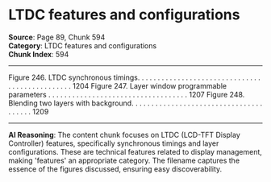 # LTDC features and configurations

**Source**: Page 89, Chunk 594  
**Category**: LTDC features and configurations  
**Chunk Index**: 594

---

Figure 246. LTDC synchronous timings. . . . . . . . . . . . . . . . . . . . . . . . . . . . . . . . . . . . . . . . . . . . . . . 1204
Figure 247. Layer window programmable parameters . . . . . . . . . . . . . . . . . . . . . . . . . . . . . . . . . . . 1207
Figure 248. Blending two layers with background. . . . . . . . . . . . . . . . . . . . . . . . . . . . . . . . . . . . . . . 1209

---

**AI Reasoning**: The content chunk focuses on LTDC (LCD-TFT Display Controller) features, specifically synchronous timings and layer configurations. These are technical features related to display management, making 'features' an appropriate category. The filename captures the essence of the figures discussed, ensuring easy discoverability.
